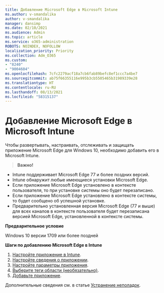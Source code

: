 ```yaml
---
title: Добавление Microsoft Edge в Microsoft Intune
ms.author: v-smandalika
author: v-smandalika
manager: dansimp
ms.date: 02/10/2021
ms.audience: Admin
ms.topic: article
ms.service: o365-administration
ROBOTS: NOINDEX, NOFOLLOW
localization_priority: Priority
ms.collection: Adm_O365
ms.custom:
- "8240"
- "9004604"
ms.openlocfilehash: 7cfc2279acf18a7cb6fab89befc8ef1ccc7a4be7
ms.sourcegitcommit: ab75f66355116e995b3cb5505465b31989339e28
ms.translationtype: HT
ms.contentlocale: ru-RU
ms.lasthandoff: 08/13/2021
ms.locfileid: "58315137"
---
```

# <a name="add-microsoft-edge-to-microsoft-intune"></a>Добавление Microsoft Edge в Microsoft Intune

Чтобы развертывать, настраивать, отслеживать и защищать приложение Microsoft Edge для Windows 10, необходимо добавить его в Microsoft Intune.

> **Важно!**
- Intune поддерживает Microsoft Edge 77 и более поздних версий.
- Intune обнаружит любые имеющиеся установки Microsoft Edge.
- Если приложение Microsoft Edge установлено в контексте пользователя, то при установке системы оно будет перезаписано.
- Если приложение Microsoft Edge установлено в контексте системы, то будет сообщено об успешной установке.
- Предварительно установленная версия Microsoft Edge (77 и выше) для всех каналов в контексте пользователя будет перезаписана версией Microsoft Edge, установленной в контексте системы.

**Предварительное условие**

Windows 10 версии 1709 или более поздней

**Шаги по добавлению Microsoft Edge в Intune**

1. [Настройте приложение в Intune](https://docs.microsoft.com/mem/intune/apps/apps-windows-edge).
2. [Настройте сведения о приложении](https://docs.microsoft.com/mem/intune/apps/apps-windows-edge).
3. [Настройте параметры приложения](https://docs.microsoft.com/mem/intune/apps/apps-windows-edge).
4. [Выберите теги области (необязательно)](https://docs.microsoft.com/mem/intune/apps/apps-windows-edge).
5. [Добавьте приложение](https://docs.microsoft.com/mem/intune/apps/apps-windows-edge).

Дополнительные сведения см. в статье [Устранение неполадок](https://docs.microsoft.com/mem/intune/apps/apps-windows-edge).




